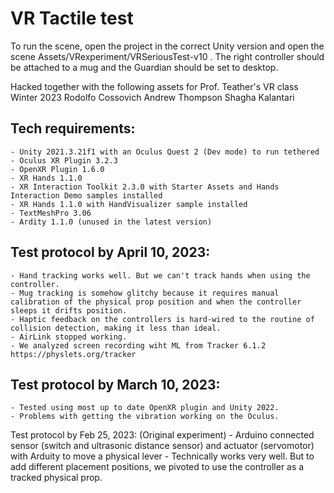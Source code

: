 # VR Tactile test

To run the scene, open the project in the correct Unity version and open the scene Assets/VRexperiment/VRSeriousTest-v10 . The right controller should be attached to a mug and the Guardian should be set to desktop.

Hacked together with the following assets for Prof. Teather's VR class Winter 2023
Rodolfo Cossovich
Andrew Thompson
Shagha Kalantari

## Tech requirements:
    - Unity 2021.3.21f1 with an Oculus Quest 2 (Dev mode) to run tethered
    - Oculus XR Plugin 3.2.3
    - OpenXR Plugin 1.6.0
    - XR Hands 1.1.0
    - XR Interaction Toolkit 2.3.0 with Starter Assets and Hands Interaction Demo samples installed 
    - XR Hands 1.1.0 with HandVisualizer sample installed
    - TextMeshPro 3.06
    - Ardity 1.1.0 (unused in the latest version)

## Test protocol by April 10, 2023: 
    - Hand tracking works well. But we can't track hands when using the controller.
    - Mug tracking is somehow glitchy because it requires manual calibration of the physical prop position and when the controller sleeps it drifts position. 
    - Haptic feedback on the controllers is hard-wired to the routine of collision detection, making it less than ideal.
    - AirLink stopped working.
    - We analyzed screen recording wiht ML from Tracker 6.1.2 https://physlets.org/tracker

## Test protocol by March 10, 2023: 
    - Tested using most up to date OpenXR plugin and Unity 2022.
    - Problems with getting the vibration working on the Oculus.


Test protocol by Feb 25, 2023: (Original experiment)
    - Arduino connected sensor (switch and ultrasonic distance sensor) and actuator (servomotor) with Arduity to move a physical lever
    - Technically works very well. But to add different placement positions, we pivoted to use the controller as a tracked physical prop.